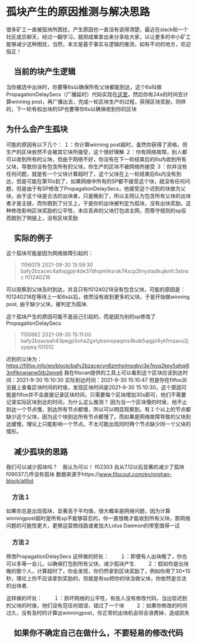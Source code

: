# 孤块产生的原因推测与解决思路

很多矿工一直被孤块所困扰，产生原因也一直没有说得清楚，最近在slack和一个社区成员聊天，经过一翻学习，就把成果拿出来分享给大家，以让更多的中小矿工能够减少这种困扰，当然，本文是基于事实与逻辑的推测，如有不对的地方，欢迎指正！

## 　当前的块产生逻辑

当你被选中出块时，你要等6s以确保所有父块都能到达，这个6s叫做PropagationDelaySecs（广播延时）代码实现在[这里](https://github.com/filecoin-project/lotus/blob/master/build/params_mainnet.go#L79)，然后你有24s的时间去计算winning post，再广播出去，完成一轮区块生产的过程，获得区块奖励，同样的，下一轮有权出块的SP也要等你6s以确保收到你的区块

## 为什么会产生孤块

可能的原因有以下几个：
１：你计算winning post超时，虽然你获得了资格，但生产的区块依然不会被其它块所接受，这个很好理解
２：你有网络故障，别人都可以收到所有的父块，但由于网络不好，你没有在下一轮结束后的6s内收到所有父块，导致你没有包含所有的父块，你生产的区块不被网络所接受
３：你并没有任何问题，就是有一个父块计算超时了，这个父块在上一轮结束后6s内没有到达，但是可能在第10s到了，如果网络中所有的SP都不接受这个块，就没有任何问题，但是由于有SP修改了PropagationDelaySecs，他接受这个迟到的块做为父块，由于这个块是合法的出块者，只是晚到了，所以主网认为包含所有父块的出块者才是主链，而你跑到了分叉上，于是你的出块被判定为孤块，没有出块奖励。这种修改影响区块奖励的公平性，本应丢弃的父块打包进主网，而尊守规则的sp反而跑到了侧链上，没有区块奖励

## 　实际的例子

这个孤块可能是因为网络故障引起的：
>1156079 2021-09-30 15:59:30 bafy2bzacec4aihsjgpjr4de37dhqmhksrsk74xcp2hrystadkujknfc3xtnsc f01240218

可以观察到父块及时到达，并且只有f01240218没有包含父块，可能的原因是：f01240218在等待上一轮6s以后，依然没有收到更多的父块，于是开始做winning post, 由于缺少父块，被判定为孤块.

这个孤块产生的原因可能不是自己引起的，而是因为别的sp修改了PropagationDelaySecs
> 1155982 2021-09-30 15:11:00 bafy2bzaceah43pegp5oha2gxtybsmxpaqms4kub5qqjpl4ykfmzavu2jsyqwq  f01012

迟到的父块为：https://filfox.info/en/block/bafy2bzacecyn6zmhxlmsgbyi3e7eyq2key5qhqi63niflknwjanw5tb2pjvq6
我在filscan提供的工具上可以看到这个区块应该到达时间：2021-9-30 15:10:30 实际到达时间：2021-9-30 15:10:47
但是你在filfox浏览器上查看区块时间的时侯，发现区块时间是2021-9-30 15:10:30，这个原因可能是filfox并不会直接记录区块时间，只需要每个区块增加30s即可，他们不需要记录实际区块到达的时间，为什么这么推测？
因为当一个区块慢的时侯，他不止到达一个节点慢，到达所有节点都慢，所以可以明显观察到，有１个以上的节点都缺少这个父块，因为这个块到达所有节点都慢了。而如果是网络故障导致的父块到达缓慢，理论上只能影响一个节点。不太可能出现同时两个节点缺少同一个父块的情形。

## 　减少孤块的思路

我们可以减少孤块吗？　我认为可以！
f02303 自从7.12以后显著的减少了孤块　f09037几呼没有孤块
数据来源于https://www.filscout.com/en/orphan-block/alllist

### 　方法１

如果你总是出现孤块，显著高于平均值，很大概率是网络问题，因为计算winningpost超时是所有sp不能够容忍的，你一直很晚才能收到所有父块，那网络问题的可能性更大，更换运营商线路或者加大Lotus Daemon的带宽值得一试

### 　方法２

修改PropagationDelaySecs
这样做的好处：　　
１：即便有人出块晚了，你也可以多等一会儿，以确保打包到所有父块，减少孤块产生.　　
２：假如你是出块晚的那个人，计算超时了，你会发现，你仍然拿到区块奖励了，例如你用了30+15秒，理论上你不应该拿到奖励的，但就是有sp把你的块当做父块，你依然是合法的出块者.

这样做的坏处：　　
１：损坏网络的公平性，有些人没有修改代码，当出现迟到的父块的时侯，他们没有范任何错误，错过了一个块　　
２：如果你修改的时间过久，没有及时的计算出winningpost，你正常的出块机会将会浪费掉，造成损失

## 　如果你不确定自己在做什么，不要轻易的修改代码
